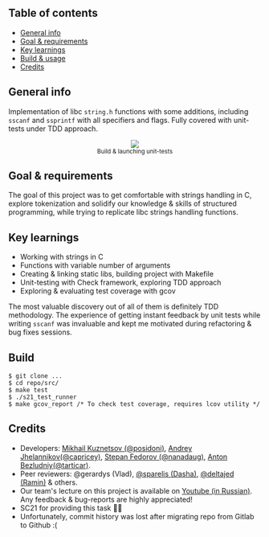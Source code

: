## Table of contents
* [General info](https://github.com/MikhailKuzntsov1/s21_string/tree/main#general-info)
* [Goal & requirements](https://github.com/MikhailKuzntsov1/s21_string/tree/main#goal--requirements)
* [Key learnings](https://github.com/MikhailKuzntsov1/s21_string/tree/main#key-learnings)
* [Build & usage](https://github.com/MikhailKuzntsov1/s21_string/tree/main#build)
* [Credits](https://github.com/MikhailKuzntsov1/s21_string/tree/main#credits)

## General info 
Implementation of libc `string.h` functions with some additions, including `sscanf` and `ssprintf` with all specifiers and flags. Fully covered with unit-tests under TDD approach. 

<div align="center"><img src="assets/build_launch.gif"></div>
<div align="center"><sub>Build & launching unit-tests</sub></div>

## Goal & requirements 
The goal of this project was to get comfortable with strings handling in C, explore tokenization and solidify our knowledge & skills of structured programming, while trying to replicate libc strings handling functions.

## Key learnings
- Working with strings in C
- Functions with variable number of arguments
- Creating & linking static libs, building project with Makefile
- Unit-testing with Check framework, exploring TDD approach
- Exploring & evaluating test coverage with gcov

The most valuable discovery out of all of them is definitely TDD methodology. The experience of getting instant feedback by unit tests while writing `sscanf` was invaluable and kept me motivated during refactoring & bug fixes sessions.

## Build
```
$ git clone ...
$ cd repo/src/
$ make test
$ ./s21_test_runner
$ make gcov_report /* To check test coverage, requires lcov utility */
```
## Credits
- Developers: [Mikhail Kuznetsov (@posidoni)](https://github.com/MikhailKuzntsov1), [Andrey Jhelannikov(@capricey)](https://github.com/AndreyZhelannikov), [Stepan Fedorov (@nanadaug)](https://github.com/co-cy), [Anton Bezludniy(@tarticar)](https://github.com/bezlant).
- Peer reviewers: @gerardys (Vlad), [@sparelis (Dasha)](https://github.com/GrusnyDance), [@deltajed (Ramin)](https://github.com/RamaObama) & others.
- Our team's lecture on this project is available on [Youtube (in Russian)](https://www.youtube.com/watch?v=ks3Banj3j7g). Any feedback & bug-reports are highly appreciated! 
- SC21 for providing this task 🙂💚
- Unfortunately, commit history was lost after migrating repo from Gitlab to Github :(
